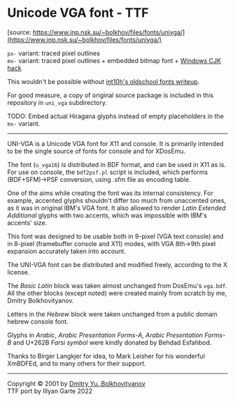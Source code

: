 # Unicode VGA font - TTF

[source: https://www.inp.nsk.su/~bolkhov/files/fonts/univga/](https://www.inp.nsk.su/~bolkhov/files/fonts/univga/)  

`px-` variant: traced pixel outlines  
`mx-` variant: traced pixel outlines + embedded bitmap font + [Windows CJK hack](https://stackoverflow.com/questions/43999875/prevent-anti-aliasing-or-sub-pixel-rendering-of-a-truetype-font)  

This wouldn't be possible without [int10h's oldschool fonts writeup](https://int10h.org/oldschool-pc-fonts/readme/).

For good measure, a copy of original source package is included in this repository in `uni_vga` subdirectory.

TODO: Embed actual Hiragana glyphs instead of empty placeholders in the `mx-` variant.

* * *
UNI-VGA is a Unicode VGA font for X11 and console. It is primarily intended to be the single source of fonts for console and for XDosEmu.

The font (`u_vga16`) is distributed in BDF format, and can be used in X11 as is. For use on console, the `bdf2psf.pl` script is included, which performs (BDF+SFM)->PSF conversion, using .sfm file as encoding table.

One of the aims while creating the font was its internal consistency. For example, accented glyphs shouldn't differ too much from unaccented ones, as it was in original IBM's VGA font. It also allowed to render _Latin Extended Additional_ glyphs with two accents, which was impossible with IBM's accents' size.

This font was designed to be usable both in 9-pixel (VGA text console) and in 8-pixel (framebuffer console and X11) modes, with VGA 8th->9th pixel expansion accurately taken into account.

The UNI-VGA font can be distributed and modified freely, according to the X license.

The _Basic Latin_ block was taken almost unchanged from DosEmu's `vga.bdf`. All the other blocks (except noted) were created mainly from scratch by me, Dmitry Bolkhovityanov.

Letters in the _Hebrew_ block were taken unchanged from a public domain hebrew console font.

Glyphs in _Arabic_, _Arabic Presentation Forms-A_, _Arabic Presentation Forms-B_ and U+262B _Farsi symbol_ were kindly donated by Behdad Esfahbod.

Thanks to Birger Langkjer for idea, to Mark Leisher for his wonderful XmBDFEd, and to many others for their support.
* * *
Copyright © 2001 by [Dmitry Yu. Bolkhovityanov](mailto:bolkhov@inp.nsk.su)  
TTF port by Illyan Garte 2022